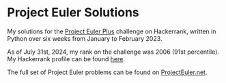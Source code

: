 # Project Euler Solutions

My solutions for the [Project Euler Plus](https://www.hackerrank.com/contests/projecteuler/challenges) challenge on Hackerrank, written in Python over six weeks from January to February 2023.

As of July 31st, 2024, my rank on the challenge was 2006 (91st percentile). My Hackerrank profile can be found [here](https://www.hackerrank.com/profile/abhyudaysingh62).

The full set of Project Euler problems can be found on [ProjectEuler.net](https://projecteuler.net/).
